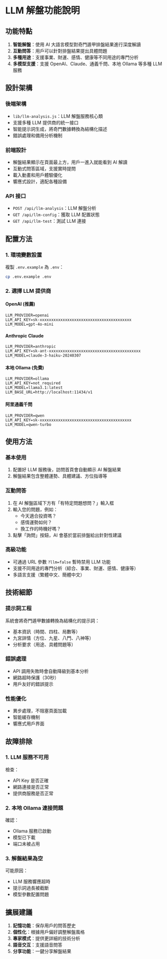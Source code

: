 # LLM 解盤功能說明

## 功能特點

1. **智能解盤**：使用 AI 大語言模型對奇門遁甲排盤結果進行深度解讀
2. **互動問答**：用戶可以針對排盤結果提出具體問題
3. **多種用途**：支援事業、財運、感情、健康等不同用途的專門分析
4. **多模型支援**：支援 OpenAI、Claude、通義千問、本地 Ollama 等多種 LLM 服務

## 設計架構

### 後端架構
- `lib/llm-analysis.js`：LLM 解盤服務核心類
- 支援多種 LLM 提供商的統一接口
- 智能提示詞生成，將奇門數據轉換為結構化描述
- 錯誤處理和備用分析機制

### 前端設計
- 解盤結果顯示在頁面最上方，用戶一進入就能看到 AI 解讀
- 互動式問答區域，支援實時提問
- 載入動畫和用戶體驗優化
- 響應式設計，適配各種設備

### API 接口
- `POST /api/llm-analysis`：LLM 解盤分析
- `GET /api/llm-config`：獲取 LLM 配置狀態
- `GET /api/llm-test`：測試 LLM 連接

## 配置方法

### 1. 環境變數設置
複製 `.env.example` 為 `.env`：
```bash
cp .env.example .env
```

### 2. 選擇 LLM 提供商

#### OpenAI (推薦)
```env
LLM_PROVIDER=openai
LLM_API_KEY=sk-xxxxxxxxxxxxxxxxxxxxxxxxxxxxxxxxxxxxxxxx
LLM_MODEL=gpt-4o-mini
```

#### Anthropic Claude
```env
LLM_PROVIDER=anthropic
LLM_API_KEY=sk-ant-xxxxxxxxxxxxxxxxxxxxxxxxxxxxxxxxxxxxxxxx
LLM_MODEL=claude-3-haiku-20240307
```

#### 本地 Ollama (免費)
```env
LLM_PROVIDER=ollama
LLM_API_KEY=not_required
LLM_MODEL=llama3.1:latest
LLM_BASE_URL=http://localhost:11434/v1
```

#### 阿里通義千問
```env
LLM_PROVIDER=qwen
LLM_API_KEY=sk-xxxxxxxxxxxxxxxxxxxxxxxxxxxxxxxxxxxxxxxx
LLM_MODEL=qwen-turbo
```

## 使用方法

### 基本使用
1. 配置好 LLM 服務後，訪問首頁會自動顯示 AI 解盤結果
2. 解盤結果包含整體運勢、具體建議、方位指導等

### 互動問答
1. 在 AI 解盤區域下方有「有特定問題想問？」輸入框
2. 輸入您的問題，例如：
   - 今天適合投資嗎？
   - 感情運勢如何？
   - 換工作的時機好嗎？
3. 點擊「詢問」按鈕，AI 會基於當前排盤給出針對性建議

### 高級功能
- 可通過 URL 參數 `?llm=false` 暫時禁用 LLM 功能
- 支援不同用途的專門分析（綜合、事業、財運、感情、健康等）
- 多語言支援（繁體中文、簡體中文）

## 技術細節

### 提示詞工程
系統會將奇門遁甲數據轉換為結構化的提示詞：
- 基本資訊（時間、四柱、局數等）
- 九宮詳情（方位、九星、八門、八神等）
- 分析要求（用途、具體問題等）

### 錯誤處理
- API 調用失敗時會自動降級到基本分析
- 網路超時保護（30秒）
- 用戶友好的錯誤提示

### 性能優化
- 異步處理，不阻塞頁面加載
- 智能緩存機制
- 響應式用戶界面

## 故障排除

### 1. LLM 服務不可用
檢查：
- API Key 是否正確
- 網路連接是否正常
- 提供商服務是否正常

### 2. 本地 Ollama 連接問題
確認：
- Ollama 服務已啟動
- 模型已下載
- 端口未被占用

### 3. 解盤結果為空
可能原因：
- LLM 服務響應超時
- 提示詞過長被截斷
- 模型參數配置問題

## 擴展建議

1. **記憶功能**：保存用戶的問答歷史
2. **個性化**：根據用戶偏好調整解盤風格
3. **專家模式**：提供更詳細的技術分析
4. **語音交互**：支援語音問答
5. **分享功能**：一鍵分享解盤結果

